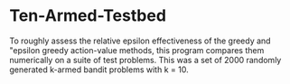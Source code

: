 # Ten-Armed-Testbed
To roughly assess the relative epsilon effectiveness of the greedy and "epsilon greedy action-value methods, this program compares them numerically on a suite of test problems. This was a set of 2000 randomly generated k-armed bandit problems with k = 10.
